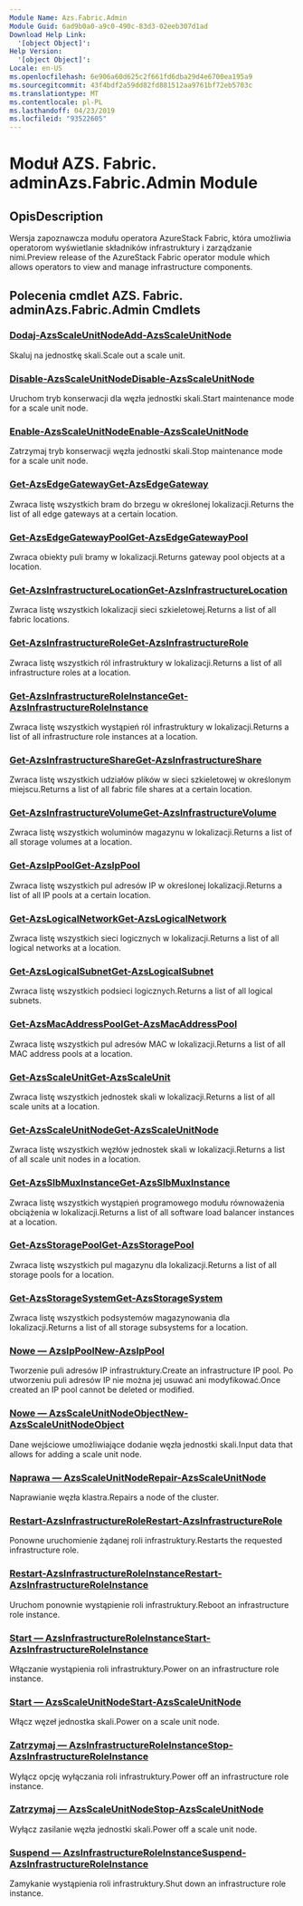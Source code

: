 ```yaml
---
Module Name: Azs.Fabric.Admin
Module Guid: 6ad9b0a0-a9c0-490c-83d3-02eeb307d1ad
Download Help Link:
  '[object Object]': 
Help Version:
  '[object Object]': 
Locale: en-US
ms.openlocfilehash: 6e906a60d625c2f661fd6dba29d4e6700ea195a9
ms.sourcegitcommit: 43f4bdf2a59dd82fd881512aa9761bf72eb5703c
ms.translationtype: MT
ms.contentlocale: pl-PL
ms.lasthandoff: 04/23/2019
ms.locfileid: "93522605"
---
```

# <span data-ttu-id="87397-101">Moduł AZS. Fabric. admin</span><span class="sxs-lookup"><span data-stu-id="87397-101">Azs.Fabric.Admin Module</span></span>
## <span data-ttu-id="87397-102">Opis</span><span class="sxs-lookup"><span data-stu-id="87397-102">Description</span></span>
<span data-ttu-id="87397-103">Wersja zapoznawcza modułu operatora AzureStack Fabric, która umożliwia operatorom wyświetlanie składników infrastruktury i zarządzanie nimi.</span><span class="sxs-lookup"><span data-stu-id="87397-103">Preview release of the AzureStack Fabric operator module which allows operators to view and manage infrastructure components.</span></span>

## <span data-ttu-id="87397-104">Polecenia cmdlet AZS. Fabric. admin</span><span class="sxs-lookup"><span data-stu-id="87397-104">Azs.Fabric.Admin Cmdlets</span></span>
### [<span data-ttu-id="87397-105">Dodaj-AzsScaleUnitNode</span><span class="sxs-lookup"><span data-stu-id="87397-105">Add-AzsScaleUnitNode</span></span>](Add-AzsScaleUnitNode.md)
<span data-ttu-id="87397-106">Skaluj na jednostkę skali.</span><span class="sxs-lookup"><span data-stu-id="87397-106">Scale out a scale unit.</span></span>

### [<span data-ttu-id="87397-107">Disable-AzsScaleUnitNode</span><span class="sxs-lookup"><span data-stu-id="87397-107">Disable-AzsScaleUnitNode</span></span>](Disable-AzsScaleUnitNode.md)
<span data-ttu-id="87397-108">Uruchom tryb konserwacji dla węzła jednostki skali.</span><span class="sxs-lookup"><span data-stu-id="87397-108">Start maintenance mode for a scale unit node.</span></span>

### [<span data-ttu-id="87397-109">Enable-AzsScaleUnitNode</span><span class="sxs-lookup"><span data-stu-id="87397-109">Enable-AzsScaleUnitNode</span></span>](Enable-AzsScaleUnitNode.md)
<span data-ttu-id="87397-110">Zatrzymaj tryb konserwacji węzła jednostki skali.</span><span class="sxs-lookup"><span data-stu-id="87397-110">Stop maintenance mode for a scale unit node.</span></span>

### [<span data-ttu-id="87397-111">Get-AzsEdgeGateway</span><span class="sxs-lookup"><span data-stu-id="87397-111">Get-AzsEdgeGateway</span></span>](Get-AzsEdgeGateway.md)
<span data-ttu-id="87397-112">Zwraca listę wszystkich bram do brzegu w określonej lokalizacji.</span><span class="sxs-lookup"><span data-stu-id="87397-112">Returns the list of all edge gateways at a certain location.</span></span>

### [<span data-ttu-id="87397-113">Get-AzsEdgeGatewayPool</span><span class="sxs-lookup"><span data-stu-id="87397-113">Get-AzsEdgeGatewayPool</span></span>](Get-AzsEdgeGatewayPool.md)
<span data-ttu-id="87397-114">Zwraca obiekty puli bramy w lokalizacji.</span><span class="sxs-lookup"><span data-stu-id="87397-114">Returns gateway pool objects at a location.</span></span>

### [<span data-ttu-id="87397-115">Get-AzsInfrastructureLocation</span><span class="sxs-lookup"><span data-stu-id="87397-115">Get-AzsInfrastructureLocation</span></span>](Get-AzsInfrastructureLocation.md)
<span data-ttu-id="87397-116">Zwraca listę wszystkich lokalizacji sieci szkieletowej.</span><span class="sxs-lookup"><span data-stu-id="87397-116">Returns a list of all fabric locations.</span></span>

### [<span data-ttu-id="87397-117">Get-AzsInfrastructureRole</span><span class="sxs-lookup"><span data-stu-id="87397-117">Get-AzsInfrastructureRole</span></span>](Get-AzsInfrastructureRole.md)
<span data-ttu-id="87397-118">Zwraca listę wszystkich ról infrastruktury w lokalizacji.</span><span class="sxs-lookup"><span data-stu-id="87397-118">Returns a list of all infrastructure roles at a location.</span></span>

### [<span data-ttu-id="87397-119">Get-AzsInfrastructureRoleInstance</span><span class="sxs-lookup"><span data-stu-id="87397-119">Get-AzsInfrastructureRoleInstance</span></span>](Get-AzsInfrastructureRoleInstance.md)
<span data-ttu-id="87397-120">Zwraca listę wszystkich wystąpień ról infrastruktury w lokalizacji.</span><span class="sxs-lookup"><span data-stu-id="87397-120">Returns a list of all infrastructure role instances at a location.</span></span>

### [<span data-ttu-id="87397-121">Get-AzsInfrastructureShare</span><span class="sxs-lookup"><span data-stu-id="87397-121">Get-AzsInfrastructureShare</span></span>](Get-AzsInfrastructureShare.md)
<span data-ttu-id="87397-122">Zwraca listę wszystkich udziałów plików w sieci szkieletowej w określonym miejscu.</span><span class="sxs-lookup"><span data-stu-id="87397-122">Returns a list of all fabric file shares at a certain location.</span></span>

### [<span data-ttu-id="87397-123">Get-AzsInfrastructureVolume</span><span class="sxs-lookup"><span data-stu-id="87397-123">Get-AzsInfrastructureVolume</span></span>](Get-AzsInfrastructureVolume.md)
<span data-ttu-id="87397-124">Zwraca listę wszystkich woluminów magazynu w lokalizacji.</span><span class="sxs-lookup"><span data-stu-id="87397-124">Returns a list of all storage volumes at a location.</span></span>

### [<span data-ttu-id="87397-125">Get-AzsIpPool</span><span class="sxs-lookup"><span data-stu-id="87397-125">Get-AzsIpPool</span></span>](Get-AzsIpPool.md)
<span data-ttu-id="87397-126">Zwraca listę wszystkich pul adresów IP w określonej lokalizacji.</span><span class="sxs-lookup"><span data-stu-id="87397-126">Returns a list of all IP pools at a certain location.</span></span>

### [<span data-ttu-id="87397-127">Get-AzsLogicalNetwork</span><span class="sxs-lookup"><span data-stu-id="87397-127">Get-AzsLogicalNetwork</span></span>](Get-AzsLogicalNetwork.md)
<span data-ttu-id="87397-128">Zwraca listę wszystkich sieci logicznych w lokalizacji.</span><span class="sxs-lookup"><span data-stu-id="87397-128">Returns a list of all logical networks at a location.</span></span>

### [<span data-ttu-id="87397-129">Get-AzsLogicalSubnet</span><span class="sxs-lookup"><span data-stu-id="87397-129">Get-AzsLogicalSubnet</span></span>](Get-AzsLogicalSubnet.md)
<span data-ttu-id="87397-130">Zwraca listę wszystkich podsieci logicznych.</span><span class="sxs-lookup"><span data-stu-id="87397-130">Returns a list of all logical subnets.</span></span>

### [<span data-ttu-id="87397-131">Get-AzsMacAddressPool</span><span class="sxs-lookup"><span data-stu-id="87397-131">Get-AzsMacAddressPool</span></span>](Get-AzsMacAddressPool.md)
<span data-ttu-id="87397-132">Zwraca listę wszystkich pul adresów MAC w lokalizacji.</span><span class="sxs-lookup"><span data-stu-id="87397-132">Returns a list of all MAC address pools at a location.</span></span>

### [<span data-ttu-id="87397-133">Get-AzsScaleUnit</span><span class="sxs-lookup"><span data-stu-id="87397-133">Get-AzsScaleUnit</span></span>](Get-AzsScaleUnit.md)
<span data-ttu-id="87397-134">Zwraca listę wszystkich jednostek skali w lokalizacji.</span><span class="sxs-lookup"><span data-stu-id="87397-134">Returns a list of all scale units at a location.</span></span>

### [<span data-ttu-id="87397-135">Get-AzsScaleUnitNode</span><span class="sxs-lookup"><span data-stu-id="87397-135">Get-AzsScaleUnitNode</span></span>](Get-AzsScaleUnitNode.md)
<span data-ttu-id="87397-136">Zwraca listę wszystkich węzłów jednostek skali w lokalizacji.</span><span class="sxs-lookup"><span data-stu-id="87397-136">Returns a list of all scale unit nodes in a location.</span></span>

### [<span data-ttu-id="87397-137">Get-AzsSlbMuxInstance</span><span class="sxs-lookup"><span data-stu-id="87397-137">Get-AzsSlbMuxInstance</span></span>](Get-AzsSlbMuxInstance.md)
<span data-ttu-id="87397-138">Zwraca listę wszystkich wystąpień programowego modułu równoważenia obciążenia w lokalizacji.</span><span class="sxs-lookup"><span data-stu-id="87397-138">Returns a list of all software load balancer instances at a location.</span></span>

### [<span data-ttu-id="87397-139">Get-AzsStoragePool</span><span class="sxs-lookup"><span data-stu-id="87397-139">Get-AzsStoragePool</span></span>](Get-AzsStoragePool.md)
<span data-ttu-id="87397-140">Zwraca listę wszystkich pul magazynu dla lokalizacji.</span><span class="sxs-lookup"><span data-stu-id="87397-140">Returns a list of all storage pools for a location.</span></span>

### [<span data-ttu-id="87397-141">Get-AzsStorageSystem</span><span class="sxs-lookup"><span data-stu-id="87397-141">Get-AzsStorageSystem</span></span>](Get-AzsStorageSystem.md)
<span data-ttu-id="87397-142">Zwraca listę wszystkich podsystemów magazynowania dla lokalizacji.</span><span class="sxs-lookup"><span data-stu-id="87397-142">Returns a list of all storage subsystems for a location.</span></span>

### [<span data-ttu-id="87397-143">Nowe — AzsIpPool</span><span class="sxs-lookup"><span data-stu-id="87397-143">New-AzsIpPool</span></span>](New-AzsIpPool.md)
<span data-ttu-id="87397-144">Tworzenie puli adresów IP infrastruktury.</span><span class="sxs-lookup"><span data-stu-id="87397-144">Create an infrastructure IP pool.</span></span>
<span data-ttu-id="87397-145">Po utworzeniu puli adresów IP nie można jej usuwać ani modyfikować.</span><span class="sxs-lookup"><span data-stu-id="87397-145">Once created an IP pool cannot be deleted or modified.</span></span>

### [<span data-ttu-id="87397-146">Nowe — AzsScaleUnitNodeObject</span><span class="sxs-lookup"><span data-stu-id="87397-146">New-AzsScaleUnitNodeObject</span></span>](New-AzsScaleUnitNodeObject.md)
<span data-ttu-id="87397-147">Dane wejściowe umożliwiające dodanie węzła jednostki skali.</span><span class="sxs-lookup"><span data-stu-id="87397-147">Input data that allows for adding a scale unit node.</span></span>

### [<span data-ttu-id="87397-148">Naprawa — AzsScaleUnitNode</span><span class="sxs-lookup"><span data-stu-id="87397-148">Repair-AzsScaleUnitNode</span></span>](Repair-AzsScaleUnitNode.md)
<span data-ttu-id="87397-149">Naprawianie węzła klastra.</span><span class="sxs-lookup"><span data-stu-id="87397-149">Repairs a node of the cluster.</span></span>

### [<span data-ttu-id="87397-150">Restart-AzsInfrastructureRole</span><span class="sxs-lookup"><span data-stu-id="87397-150">Restart-AzsInfrastructureRole</span></span>](Restart-AzsInfrastructureRole.md)
<span data-ttu-id="87397-151">Ponowne uruchomienie żądanej roli infrastruktury.</span><span class="sxs-lookup"><span data-stu-id="87397-151">Restarts the requested infrastructure role.</span></span>

### [<span data-ttu-id="87397-152">Restart-AzsInfrastructureRoleInstance</span><span class="sxs-lookup"><span data-stu-id="87397-152">Restart-AzsInfrastructureRoleInstance</span></span>](Restart-AzsInfrastructureRoleInstance.md)
<span data-ttu-id="87397-153">Uruchom ponownie wystąpienie roli infrastruktury.</span><span class="sxs-lookup"><span data-stu-id="87397-153">Reboot an infrastructure role instance.</span></span>

### [<span data-ttu-id="87397-154">Start — AzsInfrastructureRoleInstance</span><span class="sxs-lookup"><span data-stu-id="87397-154">Start-AzsInfrastructureRoleInstance</span></span>](Start-AzsInfrastructureRoleInstance.md)
<span data-ttu-id="87397-155">Włączanie wystąpienia roli infrastruktury.</span><span class="sxs-lookup"><span data-stu-id="87397-155">Power on an infrastructure role instance.</span></span>

### [<span data-ttu-id="87397-156">Start — AzsScaleUnitNode</span><span class="sxs-lookup"><span data-stu-id="87397-156">Start-AzsScaleUnitNode</span></span>](Start-AzsScaleUnitNode.md)
<span data-ttu-id="87397-157">Włącz węzeł jednostka skali.</span><span class="sxs-lookup"><span data-stu-id="87397-157">Power on a scale unit node.</span></span>

### [<span data-ttu-id="87397-158">Zatrzymaj — AzsInfrastructureRoleInstance</span><span class="sxs-lookup"><span data-stu-id="87397-158">Stop-AzsInfrastructureRoleInstance</span></span>](Stop-AzsInfrastructureRoleInstance.md)
<span data-ttu-id="87397-159">Wyłącz opcję wyłączania roli infrastruktury.</span><span class="sxs-lookup"><span data-stu-id="87397-159">Power off an infrastructure role instance.</span></span>

### [<span data-ttu-id="87397-160">Zatrzymaj — AzsScaleUnitNode</span><span class="sxs-lookup"><span data-stu-id="87397-160">Stop-AzsScaleUnitNode</span></span>](Stop-AzsScaleUnitNode.md)
<span data-ttu-id="87397-161">Wyłącz zasilanie węzła jednostki skali.</span><span class="sxs-lookup"><span data-stu-id="87397-161">Power off a scale unit node.</span></span>

### [<span data-ttu-id="87397-162">Suspend — AzsInfrastructureRoleInstance</span><span class="sxs-lookup"><span data-stu-id="87397-162">Suspend-AzsInfrastructureRoleInstance</span></span>](Suspend-AzsInfrastructureRoleInstance.md)
<span data-ttu-id="87397-163">Zamykanie wystąpienia roli infrastruktury.</span><span class="sxs-lookup"><span data-stu-id="87397-163">Shut down an infrastructure role instance.</span></span>

